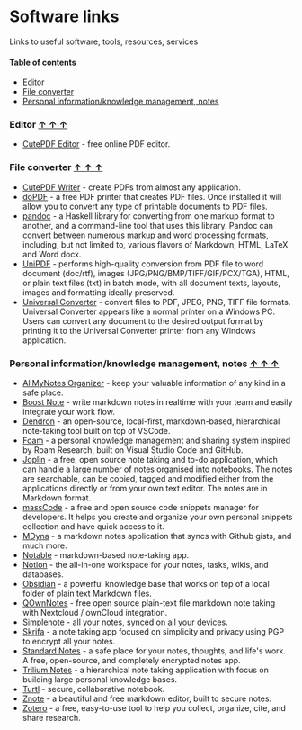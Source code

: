 # Software links

Links to useful software, tools, resources, services

#### Table of contents <a name="toc"></a>
* [Editor](#editor)
* [File converter](#file-converter)
* [Personal information/knowledge management, notes](#pim)

### Editor <a name="editor"></a> [&#x2191;&nbsp;&#x2191;&nbsp;&#x2191;](#toc)
* [CutePDF Editor](https://www.cutepdf-editor.com/) - free online PDF editor.

### File converter <a name="file-converter"></a> [&#x2191;&nbsp;&#x2191;&nbsp;&#x2191;](#toc)
* [CutePDF Writer](https://www.cutepdf.com/Products/CutePDF/writer.asp) - create PDFs from almost any application.
* [doPDF](https://www.dopdf.com/dopdf.html) - a free PDF printer that creates PDF files. Once installed it will allow you to convert any type of printable documents to PDF files.
* [pandoc](https://pandoc.org/) - a Haskell library for converting from one markup format to another, and a command-line tool that uses this library. Pandoc can convert between numerous markup and word processing formats, including, but not limited to, various flavors of Markdown, HTML, LaTeX and Word docx.
* [UniPDF](https://unipdf.com/) - performs high-quality conversion from PDF file to word document (doc/rtf), images (JPG/PNG/BMP/TIFF/GIF/PCX/TGA), HTML, or plain text files (txt) in batch mode, with all document texts, layouts, images and formatting ideally preserved.
* [Universal Converter](https://products.softsolutionslimited.com/universal-converter/) - convert files to PDF, JPEG, PNG, TIFF file formats. Universal Converter appears like a normal printer on a Windows PC. Users can convert any document to the desired output format by printing it to the Universal Converter printer from any Windows application.

### Personal information/knowledge management, notes <a name="pim"></a> [&#x2191;&nbsp;&#x2191;&nbsp;&#x2191;](#toc)
* [AllMyNotes Organizer](http://allmynotes.vladonai.com/) - keep your valuable information of any kind in a safe place.
* [Boost Note](https://boostnote.io/) - write markdown notes in realtime with your team and easily integrate your work flow.
* [Dendron](https://www.dendron.so/) - an open-source, local-first, markdown-based, hierarchical note-taking tool built on top of VSCode.
* [Foam](https://foambubble.github.io/foam/) - a personal knowledge management and sharing system inspired by Roam Research, built on Visual Studio Code and GitHub.
* [Joplin](https://joplinapp.org/) - a free, open source note taking and to-do application, which can handle a large number of notes organised into notebooks. The notes are searchable, can be copied, tagged and modified either from the applications directly or from your own text editor. The notes are in Markdown format.
* [massCode](https://masscode.io/) - a free and open source code snippets manager for developers. It helps you create and organize your own personal snippets collection and have quick access to it.
* [MDyna](https://mdyna.dev/) - a markdown notes application that syncs with Github gists, and much more.
* [Notable](https://notable.app/) - markdown-based note-taking app.
* [Notion](https://www.notion.so/) - the all-in-one workspace for your notes, tasks, wikis, and databases.
* [Obsidian](https://obsidian.md/) - a powerful knowledge base that works on top of a local folder of plain text Markdown files.
* [QOwnNotes](https://www.qownnotes.org/) - free open source plain-text file markdown note taking with Nextcloud / ownCloud integration.
* [Simplenote](https://simplenote.com/) - all your notes, synced on all your devices.
* [Skrifa](https://skrifa.xyz/) - a note taking app focused on simplicity and privacy using PGP to encrypt all your notes.
* [Standard Notes](https://standardnotes.org/) - a safe place for your notes, thoughts, and life's work. A free, open-source, and completely encrypted notes app.
* [Trilium Notes](https://github.com/zadam/trilium) - a hierarchical note taking application with focus on building large personal knowledge bases.
* [Turtl](https://turtlapp.com/) - secure, collaborative notebook.
* [Znote](https://znote.io/) - a beautiful and free markdown editor, built to secure notes.
* [Zotero](https://www.zotero.org/) - a free, easy-to-use tool to help you collect, organize, cite, and share research.

